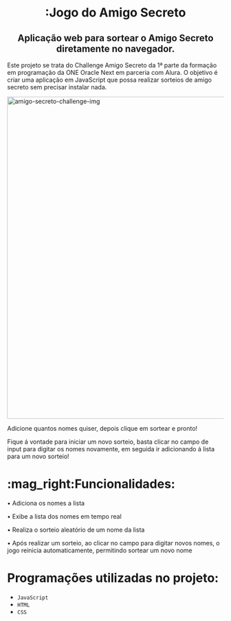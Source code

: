 <h1 align="center">:Jogo do Amigo Secreto</h1>
<h2 align="center">Aplicação web para sortear o Amigo Secreto diretamente no navegador.</h2>
<p>Este projeto se trata do Challenge Amigo Secreto da 1ª parte da formação em programação da ONE Oracle Next em parceria com Alura. O objetivo é criar uma aplicação em JavaScript que possa realizar sorteios de amigo secreto sem precisar instalar nada.</p> 

<img width="600" height="750" alt="amigo-secreto-challenge-img" src="https://github.com/user-attachments/assets/a7b9be59-81a1-41da-9bfb-629f876e5e43" />

<p>Adicione quantos nomes quiser, depois clique em sortear e pronto!<p/>
<p>Fique á vontade para iniciar um novo sorteio, basta clicar no campo de input para digitar os nomes novamente, em seguida ir adicionando á lista para um novo sorteio!</p>
<h1>:mag_right:Funcionalidades:</h1>
<p>• Adiciona os nomes a lista</p>
<p>• Exibe a lista dos nomes em tempo real</p>
<p>• Realiza o sorteio aleatório de um nome da lista</p>
<p>• Após realizar um sorteio, ao clicar no campo para digitar novos nomes, o jogo reinicia automaticamente, permitindo sortear um novo nome </p>

# Programações utilizadas no projeto:
- `JavaScript`
- `HTML`
- `CSS`
